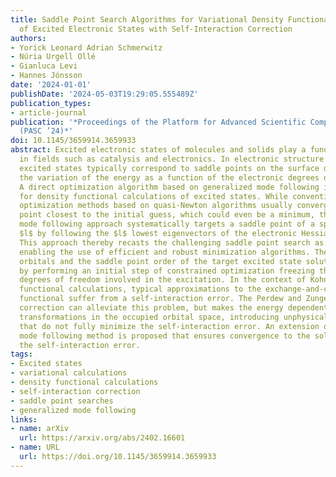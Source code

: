 ```yaml
---
title: Saddle Point Search Algorithms for Variational Density Functional Calculations
  of Excited Electronic States with Self-Interaction Correction
authors:
- Yorick Leonard Adrian Schmerwitz
- Núria Urgell Ollé
- Gianluca Levi
- Hannes Jónsson
date: '2024-01-01'
publishDate: '2024-05-03T19:29:05.555489Z'
publication_types:
- article-journal
publication: '*Proceedings of the Platform for Advanced Scientific Computing Conference
  (PASC ’24)*'
doi: 10.1145/3659914.3659933
abstract: Excited electronic states of molecules and solids play a fundamental role
  in fields such as catalysis and electronics. In electronic structure calculations,
  excited states typically correspond to saddle points on the surface described by
  the variation of the energy as a function of the electronic degrees of freedom.
  A direct optimization algorithm based on generalized mode following is presented
  for density functional calculations of excited states. While conventional direct
  optimization methods based on quasi-Newton algorithms usually converge to the stationary
  point closest to the initial guess, which could even be a minimum, the generalized
  mode following approach systematically targets a saddle point of a specific order
  $l$ by following the $l$ lowest eigenvectors of the electronic Hessian up in energy.
  This approach thereby recasts the challenging saddle point search as a minimization,
  enabling the use of efficient and robust minimization algorithms. The initial guess
  orbitals and the saddle point order of the target excited state solution are evaluated
  by performing an initial step of constrained optimization freezing the electronic
  degrees of freedom involved in the excitation. In the context of Kohn-Sham density
  functional calculations, typical approximations to the exchange-and-correlation
  functional suffer from a self-interaction error. The Perdew and Zunger self-interaction
  correction can alleviate this problem, but makes the energy dependent on unitary
  transformations in the occupied orbital space, introducing unphysical solutions
  that do not fully minimize the self-interaction error. An extension of the generalized
  mode following method is proposed that ensures convergence to the solution minimizing
  the self-interaction error.
tags:
- Excited states
- variational calculations
- density functional calculations
- self-interaction correction
- saddle point searches
- generalized mode following
links:
- name: arXiv
  url: https://arxiv.org/abs/2402.16601
- name: URL
  url: https://doi.org/10.1145/3659914.3659933
---
```

